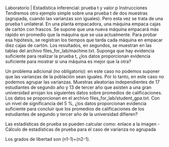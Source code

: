 Laboratorio | Estadística inferencial: prueba t y valor p
Instrucciones
Tendremos otro ejemplo simple sobre una prueba t de dos muestras (agrupada, cuando las varianzas son iguales). Pero esta vez se trata de una prueba t unilateral.
En una planta empacadora, una máquina empaca cajas de cartón con frascos. Se supone que una nueva máquina empacará más rápido en promedio que la máquina que se usa actualmente. Para probar esa hipótesis, se registran los tiempos que tarda cada máquina en empacar diez cajas de cartón. Los resultados, en segundos, se muestran en las tablas del archivo files_for_lab/machine.txt. Suponga que hay evidencia suficiente para realizar la prueba t, ¿los datos proporcionan evidencia suficiente para mostrar si una máquina es mejor que la otra?

Un problema adicional (no obligatorio): en este caso no podemos suponer que las varianzas de la población sean iguales. Por lo tanto, en este caso no podemos agrupar las varianzas. Muestras aleatorias independientes de 17 estudiantes de segundo año y 13 de tercer año que asisten a una gran universidad arrojan los siguientes datos sobre promedios de calificaciones. Los datos se proporcionan en el archivo files_for_lab/student_gpa.txt. Con un nivel de significancia del 5 %, ¿los datos proporcionan evidencia suficiente para concluir que los promedios de calificaciones de los estudiantes de segundo y tercer año de la universidad difieren?

Las estadísticas de prueba se pueden calcular como: enlace a la imagen - Cálculo de estadísticas de prueba para el caso de varianza no agrupada

Los grados de libertad son (n1-1)+(n2-1).
